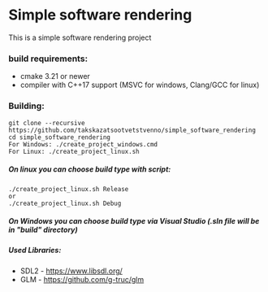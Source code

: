 # Simple software rendering
This is a simple software rendering project

### build requirements:
* cmake 3.21 or newer
* compiler with C++17 support (MSVC for windows, Clang/GCC for linux)

### Building:
    git clone --recursive https://github.com/takskazatsootvetstvenno/simple_software_rendering
    cd simple_software_rendering
    For Windows: ./create_project_windows.cmd
    For Linux: ./create_project_linux.sh

##### On linux you can choose build type with script:
    ./create_project_linux.sh Release
    or
    ./create_project_linux.sh Debug
##### On Windows you can choose build type via Visual Studio (.sln file will be in "build" directory)

##### Used Libraries:
* SDL2 - https://www.libsdl.org/
* GLM  - https://github.com/g-truc/glm 